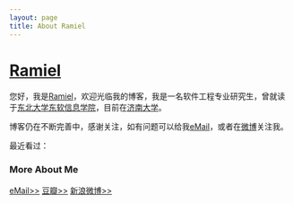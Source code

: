 ```yaml
---
layout: page
title: About Ramiel
---
```

# [Ramiel][]

您好，我是[Ramiel][]，欢迎光临我的博客，我是一名软件工程专业研究生，曾就读于<a href="#" class="external" target="_blank">东北大学东软信息学院</a>，目前在<a href="#" class="external" target="_blank">济南大学</a>。

博客仍在不断完善中，感谢关注，如有问题可以给我<a href="" title="邮箱" onclick="alert('Ramiel 在 Gmail，你懂得！');return false;">eMail</a>，或者在<a href="http://weibo.com/runninghack" title="我的微博" target="_blank" class="external">微博</a>关注我。

最近看过：
<script type="text/javascript" src="http://www.douban.com/service/badge/LeiZhang/?show=collection&amp;n=15&amp;columns=5&amp;picsize=medium&amp;hidelogo=yes&amp;hideself=yes&amp;cat=book" ></script>

<div id="disqus_container"> 
    <div id="disqus_thread"></div>
</div> 

<script type="text/javascript">
    window.disqus_shortname = 'ramiel'; // required: replace example with your forum shortname
    $.getScript('http://' + disqus_shortname + '.disqus.com/embed.js');
</script>


<h3 class="about">More About Me</h3>
<div class="about-link">
    <a href="zl.ramiel@gmail.com" title="邮箱" target="_blank" onclick="alert('Ramiel 在 Gmail，你懂得！');return false;">eMail&gt;&gt;</a>
    <a href="http://www.douban.com/people/LeiZhang/" title="我的豆瓣" target="_blank">豆瓣&gt;&gt;</a>
    <a href="http://weibo.com/runninghack" title="我的微博" target="_blank">新浪微博&gt;&gt;</a>
</div>


[Ramiel]: http://runninghack.github.com "Ramiel"
